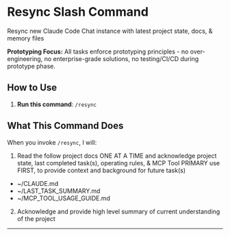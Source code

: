 # Resync Slash Command

Resync new Claude Code Chat instance with latest project state, docs, & memory files

**Prototyping Focus:** All tasks enforce prototyping principles - no over-engineering, no enterprise-grade solutions, no testing/CI/CD during prototype phase.

## How to Use

1. **Run this command**: `/resync`

## What This Command Does

When you invoke `/resync`, I will:

1. Read the follow project docs ONE AT A TIME and acknowledge project state, last completed task(s), operating rules, & MCP Tool PRIMARY use FIRST, to provide context and background for future task(s)

- ~/CLAUDE.md
- ~/LAST_TASK_SUMMARY.md
- ~/MCP_TOOL_USAGE_GUIDE.md

2. Acknowledge and provide high level summary of current understanding of the project

---
